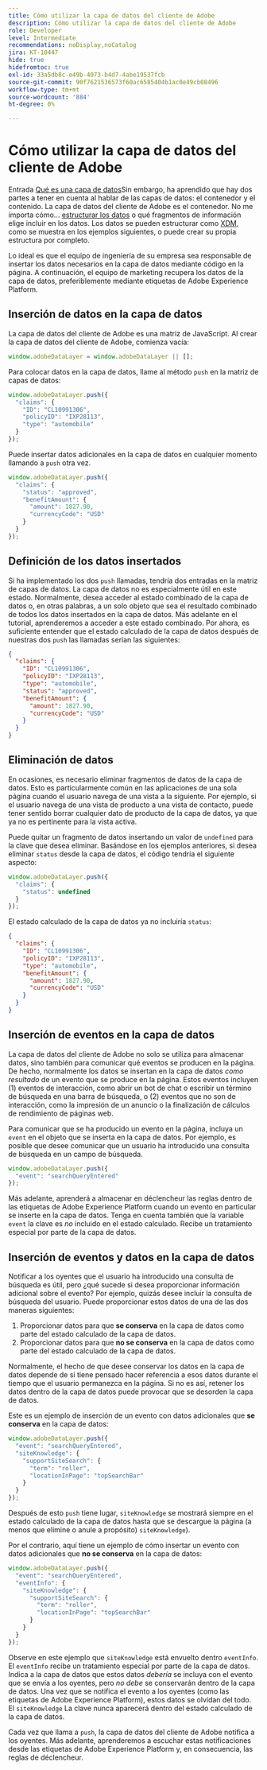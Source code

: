 ```yaml
---
title: Cómo utilizar la capa de datos del cliente de Adobe
description: Cómo utilizar la capa de datos del cliente de Adobe
role: Developer
level: Intermediate
recommendations: noDisplay,noCatalog
jira: KT-10447
hide: true
hidefromtoc: true
exl-id: 33a5db8c-e49b-4073-b4d7-4abe19537fcb
source-git-commit: 90f7621536573f60ac6585404b1ac0e49cb08496
workflow-type: tm+mt
source-wordcount: '884'
ht-degree: 0%

---
```


# Cómo utilizar la capa de datos del cliente de Adobe

Entrada [Qué es una capa de datos](whats-a-data-layer.md)Sin embargo, ha aprendido que hay dos partes a tener en cuenta al hablar de las capas de datos: el contenedor y el contenido. La capa de datos del cliente de Adobe es el contenedor. No me importa cómo... [estructurar los datos](../structuring-your-data.md) o qué fragmentos de información elige incluir en los datos. Los datos se pueden estructurar como [XDM](../structuring-your-data.md#xdm), como se muestra en los ejemplos siguientes, o puede crear su propia estructura por completo.

Lo ideal es que el equipo de ingeniería de su empresa sea responsable de insertar los datos necesarios en la capa de datos mediante código en la página. A continuación, el equipo de marketing recupera los datos de la capa de datos, preferiblemente mediante etiquetas de Adobe Experience Platform.

## Inserción de datos en la capa de datos

La capa de datos del cliente de Adobe es una matriz de JavaScript. Al crear la capa de datos del cliente de Adobe, comienza vacía:

```js
window.adobeDataLayer = window.adobeDataLayer || [];
```

Para colocar datos en la capa de datos, llame al método `push` en la matriz de capas de datos:

```js
window.adobeDataLayer.push({
  "claims": {
    "ID": "CL10991306",
    "policyID": "IXP28113",
    "type": "automobile"
  }
});
```

Puede insertar datos adicionales en la capa de datos en cualquier momento llamando a `push` otra vez.

```js
window.adobeDataLayer.push({
  "claims": {
    "status": "approved",
    "benefitAmount": {
      "amount": 1827.90,
      "currencyCode": "USD"
    }
  }
});
```

## Definición de los datos insertados

Si ha implementado los dos `push` llamadas, tendría dos entradas en la matriz de capas de datos. La capa de datos no es especialmente útil en este estado. Normalmente, desea acceder al estado combinado de la capa de datos o, en otras palabras, a un solo objeto que sea el resultado combinado de todos los datos insertados en la capa de datos. Más adelante en el tutorial, aprenderemos a acceder a este estado combinado. Por ahora, es suficiente entender que el estado calculado de la capa de datos después de nuestras dos `push` las llamadas serían las siguientes:

```json
{
  "claims": {
    "ID": "CL10991306",
    "policyID": "IXP28113",
    "type": "automobile",
    "status": "approved",
    "benefitAmount": {
      "amount": 1827.90,
      "currencyCode": "USD"
    }
  }
}
```

## Eliminación de datos

En ocasiones, es necesario eliminar fragmentos de datos de la capa de datos. Esto es particularmente común en las aplicaciones de una sola página cuando el usuario navega de una vista a la siguiente. Por ejemplo, si el usuario navega de una vista de producto a una vista de contacto, puede tener sentido borrar cualquier dato de producto de la capa de datos, ya que ya no es pertinente para la vista activa.

Puede quitar un fragmento de datos insertando un valor de `undefined` para la clave que desea eliminar. Basándose en los ejemplos anteriores, si desea eliminar `status` desde la capa de datos, el código tendría el siguiente aspecto:

```js
window.adobeDataLayer.push({
  "claims": {
    "status": undefined
  }
});
```

El estado calculado de la capa de datos ya no incluiría `status`:

```json
{
  "claims": {
    "ID": "CL10991306",
    "policyID": "IXP28113",
    "type": "automobile",
    "benefitAmount": {
      "amount": 1827.90,
      "currencyCode": "USD"
    }
  }
}
```

## Inserción de eventos en la capa de datos

La capa de datos del cliente de Adobe no solo se utiliza para almacenar datos, sino también para comunicar qué eventos se producen en la página. De hecho, normalmente los datos se insertan en la capa de datos _como resultado_ de un evento que se produce en la página. Estos eventos incluyen (1) eventos de interacción, como abrir un bot de chat o escribir un término de búsqueda en una barra de búsqueda, o (2) eventos que no son de interacción, como la impresión de un anuncio o la finalización de cálculos de rendimiento de páginas web.

Para comunicar que se ha producido un evento en la página, incluya un `event` en el objeto que se inserta en la capa de datos. Por ejemplo, es posible que desee comunicar que un usuario ha introducido una consulta de búsqueda en un campo de búsqueda.

```js
window.adobeDataLayer.push({
  "event": "searchQueryEntered"
});
```

Más adelante, aprenderá a almacenar en déclencheur las reglas dentro de las etiquetas de Adobe Experience Platform cuando un evento en particular se inserte en la capa de datos. Tenga en cuenta también que la variable `event` la clave es _no_ incluido en el estado calculado. Recibe un tratamiento especial por parte de la capa de datos.

## Inserción de eventos y datos en la capa de datos

Notificar a los oyentes que el usuario ha introducido una consulta de búsqueda es útil, pero ¿qué sucede si desea proporcionar información adicional sobre el evento? Por ejemplo, quizás desee incluir la consulta de búsqueda del usuario. Puede proporcionar estos datos de una de las dos maneras siguientes:

1. Proporcionar datos para que **se conserva** en la capa de datos como parte del estado calculado de la capa de datos.
2. Proporcionar datos para que **no se conserva** en la capa de datos como parte del estado calculado de la capa de datos.

Normalmente, el hecho de que desee conservar los datos en la capa de datos depende de si tiene pensado hacer referencia a esos datos durante el tiempo que el usuario permanezca en la página. Si no es así, retener los datos dentro de la capa de datos puede provocar que se desorden la capa de datos.

Este es un ejemplo de inserción de un evento con datos adicionales que **se conserva** en la capa de datos:

```js
window.adobeDataLayer.push({
  "event": "searchQueryEntered",
  "siteKnowledge": {
    "supportSiteSearch": {
      "term": "roller",
      "locationInPage": "topSearchBar"
    }
  }
});
```

Después de esto `push` tiene lugar, `siteKnowledge` se mostrará siempre en el estado calculado de la capa de datos hasta que se descargue la página (a menos que elimine o anule a propósito) `siteKnowledge`).

Por el contrario, aquí tiene un ejemplo de cómo insertar un evento con datos adicionales que **no se conserva** en la capa de datos:

```js
window.adobeDataLayer.push({
  "event": "searchQueryEntered",
  "eventInfo": {
    "siteKnowledge": {
      "supportSiteSearch": {
        "term": "roller",
        "locationInPage": "topSearchBar"
      }
    }
  }
});
```

Observe en este ejemplo que `siteKnowledge` está envuelto dentro `eventInfo`. El `eventInfo` recibe un tratamiento especial por parte de la capa de datos. Indica a la capa de datos que estos datos _debería_ se incluya con el evento que se envía a los oyentes, pero _no debe_ se conservarán dentro de la capa de datos. Una vez que se notifica el evento a los oyentes (como las etiquetas de Adobe Experience Platform), estos datos se olvidan del todo. El `siteKnowledge` La clave nunca aparecerá dentro del estado calculado de la capa de datos.

Cada vez que llama a `push`, la capa de datos del cliente de Adobe notifica a los oyentes. Más adelante, aprenderemos a escuchar estas notificaciones desde las etiquetas de Adobe Experience Platform y, en consecuencia, las reglas de déclencheur.
